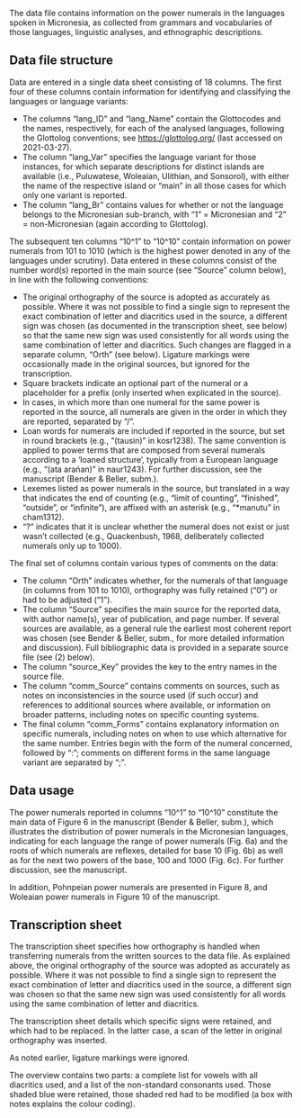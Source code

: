 The data file contains information on the power numerals in the languages spoken in Micronesia, as collected from grammars and vocabularies of those languages, linguistic analyses, and ethnographic descriptions.

## Data file structure

Data are entered in a single data sheet consisting of 18 columns. The first four of these columns contain information for identifying and classifying the languages or language variants:
- The columns “lang_ID” and “lang_Name” contain the Glottocodes and the names, respectively, for each of the analysed languages, following the Glottolog conventions; 
see https://glottolog.org/ (last accessed on 2021-03-27).
- The column “lang_Var” specifies the language variant for those instances, for which separate descriptions for distinct islands are available (i.e., Puluwatese, Woleaian, Ulithian, and Sonsorol), with either the name of the respective island or “main” in all those cases for which only one variant is reported.
- The column “lang_Br” contains values for whether or not the language belongs to the Micronesian sub-branch, with “1” = Micronesian and “2” = non-Micronesian (again according to Glottolog).
    
The subsequent ten columns “10^1” to “10^10” contain information on power numerals from 101 to 1010 (which is the highest power denoted in any of the languages under scrutiny). Data entered in these columns consist of the number word(s) reported in the main source (see “Source” column below), in line with the following conventions:
- The original orthography of the source is adopted as accurately as possible. Where it was not possible to find a single sign to represent the exact combination of letter and diacritics used in the source, a different sign was chosen (as documented in the transcription sheet, see below) so that the same new sign was used consistently for all words using the same combination of letter and diacritics. Such changes are flagged in a separate column, “Orth” (see below). Ligature markings were occasionally made in the original sources, but ignored for the transcription. 
- Square brackets indicate an optional part of the numeral or a placeholder for a prefix (only inserted when explicated in the source).
- In cases, in which more than one numeral for the same power is reported in the source, all numerals are given in the order in which they are reported, separated by “/”.
- Loan words for numerals are included if reported in the source, but set in round brackets (e.g., “(tausin)” in kosr1238). The same convention is applied to power terms that are composed from several numerals according to a ‘loaned structure’, typically from a European language (e.g., “(ata arańan)” in naur1243). For further discussion, see the manuscript (Bender & Beller, subm.).
- Lexemes listed as power numerals in the source, but translated in a way that indicates the end of counting (e.g., “limit of counting”, “finished”, “outside”, or “infinite”), are affixed with an asterisk (e.g., “*manutu” in cham1312). 
- “?” indicates that it is unclear whether the numeral does not exist or just wasn’t collected (e.g., Quackenbush, 1968, deliberately collected numerals only up to 1000).
    
The final set of columns contain various types of comments on the data:
- The column “Orth” indicates whether, for the numerals of that language (in columns from 101 to 1010), orthography was fully retained (“0”) or had to be adjusted (“1”).
- The column “Source” specifies the main source for the reported data, with author name(s), year of publication, and page number. If several sources are available, as a general rule the earliest most coherent report was chosen (see Bender & Beller, subm., for more detailed information and discussion). Full bibliographic data is provided in a separate source file (see (2) below).
- The column “source_Key” provides the key to the entry names in the source file.
- The column “comm_Source” contains comments on sources, such as notes on
inconsistencies in the source used (if such occur) and references to additional sources where
available, or information on broader patterns, including notes on specific counting systems.
- The final column “comm_Forms” contains explanatory information on specific numerals,
including notes on when to use which alternative for the same number. Entries begin with the form of the numeral concerned, followed by “:”; comments on different forms in the same language variant are separated by “;”.
    
## Data usage

The power numerals reported in columns “10^1” to “10^10” constitute the main data of Figure 6 in the manuscript (Bender & Beller, subm.), which illustrates the distribution of power numerals in the Micronesian languages, indicating for each language the range of power numerals (Fig. 6a) and the roots of which numerals are reflexes, detailed for base 10 (Fig. 6b) as well as for the next two powers of the base, 100 and 1000 (Fig. 6c). For further discussion, see the manuscript.

In addition, Pohnpeian power numerals are presented in Figure 8, and Woleaian power numerals in Figure 10 of the manuscript.

## Transcription sheet

The transcription sheet specifies how orthography is handled when transferring numerals from the written sources to the data file. As explained above, the original orthography of the source was adopted as accurately as possible. Where it was not possible to find a single sign to represent the exact combination of letter and diacritics used in the source, a different sign was chosen so that the same new sign was used consistently for all words using the same combination of letter and diacritics.

The transcription sheet details which specific signs were retained, and which had to be replaced. In the latter case, a scan of the letter in original orthography was inserted.

As noted earlier, ligature markings were ignored.

The overview contains two parts: a complete list for vowels with all diacritics used, and a list of the non-standard consonants used. Those shaded blue were retained, those shaded red had to be modified (a box with notes explains the colour coding).
